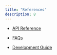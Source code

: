 ```yaml
---
title: "References"
description: 8
---
```

- [API Reference](https://developer.huawei.com/consumer/en/doc/development/HMSCore-Guides-V5/introduction-0000001050706106-V5)

- [FAQs](https://developer.huawei.com/consumer/en/doc/development/HMSCore-Guides-V5/faq-0000001050986161-V5)

- [Development Guide](https://developer.huawei.com/consumer/en/doc/development/HMSCore-Guides-V5/config-agc-0000001057629153-V5)

